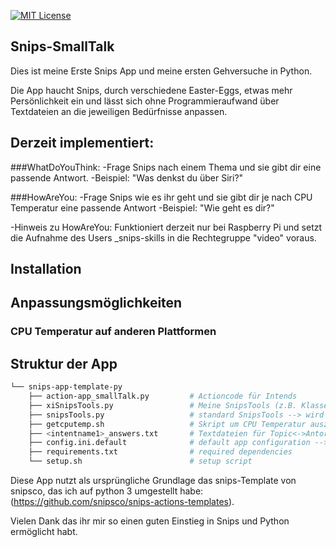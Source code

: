 [![MIT License](https://img.shields.io/badge/license-MIT-blue.svg)](https://github.com/snipsco/snips-app-template-py/blob/master/LICENSE)

## Snips-SmallTalk
Dies ist meine Erste Snips App und meine ersten Gehversuche in Python.

Die App haucht Snips, durch verschiedene Easter-Eggs, etwas mehr Persönlichkeit ein und lässt sich ohne Programmieraufwand über Textdateien an die jeweiligen Bedürfnisse anpassen.

## Derzeit implementiert:

###WhatDoYouThink:
-Frage Snips nach einem Thema und sie gibt dir eine passende Antwort.
-Beispiel: "Was denkst du über Siri?"

###HowAreYou: 
-Frage Snips wie es ihr geht und sie gibt dir je nach CPU Temperatur eine passende Antwort
-Beispiel: "Wie geht es dir?"

-Hinweis zu HowAreYou: 
Funktioniert derzeit nur bei Raspberry Pi und setzt die Aufnahme des Users _snips-skills in die Rechtegruppe "video" voraus.

## Installation

## Anpassungsmöglichkeiten

### CPU Temperatur auf anderen Plattformen


## Struktur der App

```bash
└── snips-app-template-py                                
    ├── action-app_smallTalk.py         # Actioncode für Intends
    ├── xiSnipsTools.py                 # Meine SnipsTools (z.B. Klasse Personality um Topic<->Antwort Paare aus Textdateien zu erhalten)
    ├── snipsTools.py                   # standard SnipsTools --> wird noch nicht verwendet
    ├── getcputemp.sh                   # Skript um CPU Temperatur auszulesen --> Derzeit nur für Raspberry pi
    ├── <intentname1>_answers.txt       # Textdateien für Topic<->Antort Paare je nach Intent (z.B. whatdoyouthink_answers.txt)
    ├── config.ini.default              # default app configuration --> wird noch nicht verwendet
    ├── requirements.txt                # required dependencies
    └── setup.sh                        # setup script
```

Diese App nutzt als ursprüngliche Grundlage das snips-Template von snipsco, das ich auf python 3 umgestellt habe: (https://github.com/snipsco/snips-actions-templates).

Vielen Dank das ihr mir so einen guten Einstieg in Snips und Python ermöglicht habt.
